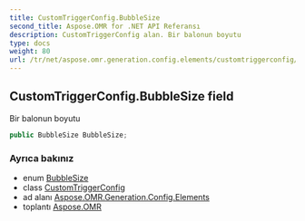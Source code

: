 ```yaml
---
title: CustomTriggerConfig.BubbleSize
second_title: Aspose.OMR for .NET API Referansı
description: CustomTriggerConfig alan. Bir balonun boyutu
type: docs
weight: 80
url: /tr/net/aspose.omr.generation.config.elements/customtriggerconfig/bubblesize/
---
```

## CustomTriggerConfig.BubbleSize field

Bir balonun boyutu

```csharp
public BubbleSize BubbleSize;
```

### Ayrıca bakınız

* enum [BubbleSize](../../../aspose.omr.generation/bubblesize/)
* class [CustomTriggerConfig](../)
* ad alanı [Aspose.OMR.Generation.Config.Elements](../../customtriggerconfig/)
* toplantı [Aspose.OMR](../../../)


